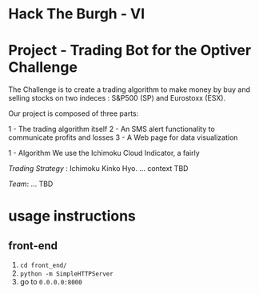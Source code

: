 # Hack The Burgh - VI
# Project - Trading Bot for the Optiver Challenge

The Challenge is to create a trading algorithm to make money by buy and selling stocks on two indeces : S&P500 (SP) and Eurostoxx (ESX).

Our project is composed of three parts:

1 - The trading algorithm itself
2 - An SMS alert functionality to communicate profits and losses
3 - A Web page for data visualization


1 - Algorithm
We use the Ichimoku Cloud Indicator, a fairly



*Trading Strategy* : Ichimoku Kinko Hyo. ... context TBD


*Team*: ... TBD

# usage instructions

## front-end
1) `cd front_end/`
2) `python -m SimpleHTTPServer`
3) go to `0.0.0.0:8000`
